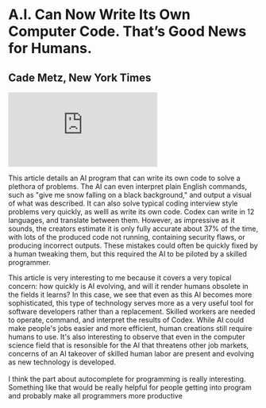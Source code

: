 # A.I. Can Now Write Its Own Computer Code. That’s Good News for Humans.
## Cade Metz, New York Times
![Article Link](https://www.nytimes.com/2021/09/09/technology/codex-artificial-intelligence-coding.html?searchResultPosition=7)

This article details an AI program that can write its own code to solve a plethora of problems. The AI can even interpret plain English commands, such as "give me snow falling on a black background," and output a visual of what was described. It can also solve typical coding interview style problems very quickly, as welll as write its own code. Codex can write in 12 languages, and translate between them. However, as impressive as it sounds, the creators estimate it is only fully accurate about 37% of the time, with lots of the produced code not running, containing security flaws, or producing incorrect outputs. These mistakes could often be quickly fixed by a human tweaking them, but this required the AI to be piloted by a skilled programmer.

This article is very interesting to me because it covers a very topical concern: how quickly is AI evolving, and will it render humans obsolete in the fields it learns? In this case, we see that even as this AI becomes more sophisticated, this type of technology serves more as a very useful tool for software developers rather than a replacement. Skilled workers are needed to operate, command, and interpret the results of Codex. While AI could make people's jobs easier and more efficient, human creations still require humans to use. It's also interesting to observe that even in the computer science field that is resonsible for the AI that threatens other job markets, concerns of an AI takeover of skilled human labor are present and evolving as new technology is developed.
<br>
<br>
I think the part about autocomplete for programming is really interesting. Something like that would be really helpful for people getting into program and probably make all programmers more productive
